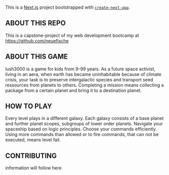 This is a [Next.js](https://nextjs.org/) project bootstrapped with [`create-next-app`](https://github.com/vercel/next.js/tree/canary/packages/create-next-app).

## ABOUT THIS REPO

This is a capstone-project of my web development bootcamp at https://github.com/neuefische

## ABOUT THIS GAME

lush3000 is a game for kids from 9-99 years.
As a future space activist, living in an aera, when earth has became uninhabitable because of climate crisis, your task is to preserve intergalactic species and transport seed ressources from planets to others.
Completing a mission means collecting a package from a certain planet and bring it to a destination planet.

## HOW TO PLAY

Every level plays in a different galaxy. Each galaxy consists of a base planet and further planet scopes, subgroups of lower order planets. Navigate your spaceship based on logic principles. Choose your commands efficiently. Using more commands than allowed or to fire commands, that can not be executed, means level fail.

## CONTRIBUTING

information will follow here
